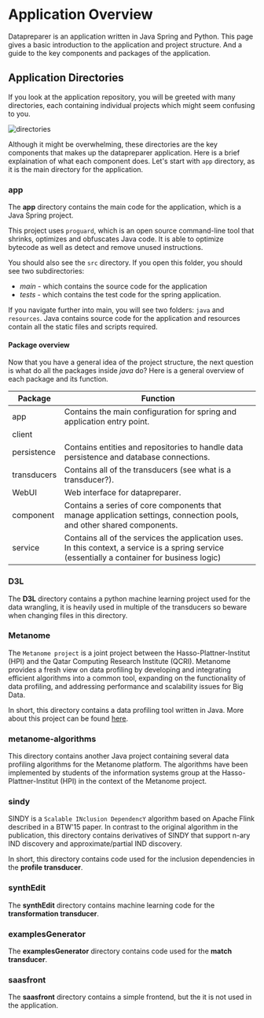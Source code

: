 # Application Overview
Datapreparer is an application written in Java Spring and Python. This page gives a basic introduction to the application and project structure. And a guide to the key components and packages of the application.

## Application Directories
If you look at the application repository, you will be greeted with many directories, each containing individual projects which might seem confusing to you. 

![directories](https://i.imgur.com/k7hrQm2.png)

Although it might be overwhelming, these directories are the key components that makes up the datapreparer application. Here is a brief explaination of what each component does. Let's start with `app` directory, as it is the main directory for the application.

### app
The **app** directory contains the main code for the application, which is a Java Spring project. 

This project uses `proguard`, which is an open source command-line tool that shrinks, optimizes and obfuscates Java code. It is able to optimize bytecode as well as detect and remove unused instructions.

You should also see the `src` directory. If you open this folder, you should see two subdirectories:

- *main* - which contains the source code for the application
- *tests* - which contains the test code for the spring application.

If you navigate further into main, you will see two folders: 
`java` and `resources`. Java contains source code
for the application and resources contain all the static files and scripts required.

#### Package overview

Now that you have a general idea of the project structure, the next question is what do all the packages inside *java*
do? Here is a general overview of each package and its function.

| Package     | Function                                                                                                                                       | 
|-------------|------------------------------------------------------------------------------------------------------------------------------------------------|
| app         | Contains the main configuration for spring and application entry point.                                                                        |
| client      |                                                                                                                                                |
| persistence | Contains entities and repositories to handle data persistence and database connections.                                                        |
| transducers | Contains all of the transducers (see what is a transducer?).                                                                                   |
| WebUI       | Web interface for datapreparer.                                                                                                                |
| component   | Contains a series of core components that manage application settings, connection pools, and other shared components.                          |
| service     | Contains all of the services the application uses. In this context, a service is a spring service (essentially a container for business logic) |

### D3L
The **D3L** directory contains a python machine learning project used for the data wrangling, it is heavily used in multiple of the transducers so beware when changing files in this directory.

### Metanome 
The `Metanome project` is a joint project between the Hasso-Plattner-Institut (HPI) and the Qatar Computing Research Institute (QCRI). Metanome provides a fresh view on data profiling by developing and integrating efficient algorithms into a common tool, expanding on the functionality of data profiling, and addressing performance and scalability issues for Big Data. 

In short, this directory contains a data profiling tool written in Java. More about this project can be found [here](https://hpi.de/naumann/projects/data-profiling-and-analytics/metanome-data-profiling.html).

### metanome-algorithms
This directory contains another Java project containing several data profiling algorithms for the Metanome platform. The algorithms have been implemented by students of the information systems group at the Hasso-Plattner-Institut (HPI) in the context of the Metanome project.

### sindy
SINDY is a `Scalable INclusion DependencY` algorithm based on Apache Flink described in a BTW'15 paper.
In contrast to the original algorithm in the publication, this directory contains derivatives of SINDY that support n-ary IND discovery and approximate/partial IND discovery.

In short, this directory contains code used for the inclusion dependencies in the **profile transducer**.

### synthEdit
The **synthEdit** directory contains machine learning code for the **transformation transducer**.

### examplesGenerator
The **examplesGenerator** directory contains code used for the **match transducer**.

### saasfront
The **saasfront** directory contains a simple frontend, but the it is not used in the application.